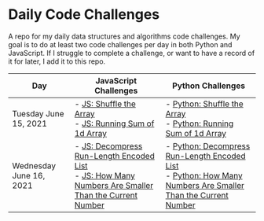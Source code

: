 # Daily Code Challenges
A repo for my daily data structures and algorithms code challenges. My goal is to do at least two code challenges per day in both Python and JavaScript. If I struggle to complete a challenge, or want to have a record of it for later, I add it to this repo.


| Day      | JavaScript Challenges |Python Challenges      | 
| ----------- | ----------- |----------- |
| Tuesday June 15, 2021       | - [JS: Shuffle the Array](./javascript/arrays/arrayShuffle/README.md)<br/>- [JS: Running Sum of 1d Array](./javascript/arrays/runningTotal/README.md)             |- [Python: Shuffle the Array](./python/code_challenges/arrays/array_shuffle/README.md)<br/>- [Python: Running Sum of 1d Array](./python/code_challenges/arrays/running_total/README.md)           |
| Wednesday June 16, 2021    | - [JS: Decompress Run-Length Encoded List](./javascript/arrays/decompressArray/README.md)<br/>- [JS: How Many Numbers Are Smaller Than the Current Number](./javascript/arrays/smallerNumbers/README.md)        |- [Python: Decompress Run-Length Encoded List](./python/code_challenges/arrays/decompress_array/README.md)<br/>- [Python: How Many Numbers Are Smaller Than the Current Number](./python/code_challenges/arrays/smaller_numbers/README.md)        |